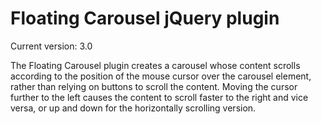 # Floating Carousel jQuery plugin

<p>Current version: 3.0</p>
<p>The Floating Carousel plugin creates a carousel whose content scrolls according to the position of the mouse cursor over the carousel element, rather than relying on buttons to scroll the content. Moving the cursor further to the left causes the content to scroll faster to the right and vice versa, or up and down for the horizontally scrolling version.</p>
